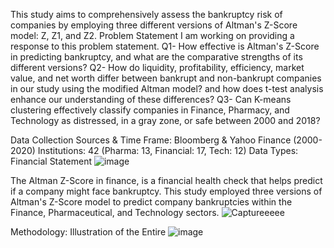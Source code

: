This study aims to comprehensively assess the bankruptcy risk of companies by employing three different versions of Altman's Z-Score model: Z, Z1, and Z2. 
Problem Statement
I am working on providing a response to this problem statement.
Q1- How effective is Altman's Z-Score in predicting bankruptcy, and what are the comparative strengths of its different versions?
Q2- How do liquidity, profitability, efficiency, market value, and net worth differ between bankrupt and non-bankrupt companies in our study using the modified Altman model? and how does t-test analysis enhance our understanding of these differences?
Q3- Can K-means clustering effectively classify companies in Finance, Pharmacy, and Technology as distressed, in a gray zone, or safe between 2000 and 2018?

Data Collection
Sources & Time Frame: Bloomberg & Yahoo Finance (2000-2020)
Institutions: 42 (Pharma: 13, Financial: 17, Tech: 12)
Data Types: Financial Statement
![image](https://github.com/hulyaalpagu/Predicting-Bankruptcy-Using-Altman-s-Z-score-model/assets/134128982/2c374ab9-b1ae-41d4-b8b4-24940f915f58)



The Altman Z-Score in finance, is a financial health check that helps predict if a company might face bankruptcy. This study employed three versions of Altman's Z-Score model to predict company bankruptcies within the Finance, Pharmaceutical, and Technology sectors.
![Captureeeee](https://github.com/hulyaalpagu/Predicting-Bankruptcy-Using-Altman-s-Z-score-model/assets/134128982/d9b66d3b-a14e-4565-9f80-2ca705f5e321)

Methodology: Illustration of the Entire
![image](https://github.com/hulyaalpagu/Predicting-Bankruptcy-Using-Altman-s-Z-score-model/assets/134128982/eca733e7-d7f7-4951-9ee2-a818edf72298)



